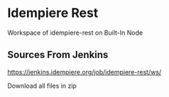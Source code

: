 # Idempiere Rest
Workspace of idempiere-rest on Built-In Node

## Sources From Jenkins

https://jenkins.idempiere.org/job/idempiere-rest/ws/

Download all files in zip

